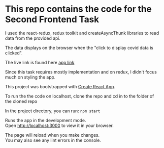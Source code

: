 # This repo contains the code for the Second Frontend Task

I used the react-redux, redux toolkit and createAsyncThunk libraries to read data from the provided api.

The data displays on the browser when the "click to display covid data is clicked".

The live link is found here [app link](https://redux-api-task.netlify.app/)


Since this task requires mostly implementation and on redux, I didn't focus much on styling the app.

This project was bootstrapped with [Create React App](https://github.com/facebook/create-react-app).

To run the the code on localhost, clone the repo and cd in to the folder of the cloned repo

In the project directory, you can run: `npm start`

Runs the app in the development mode.\
Open [http://localhost:3000](http://localhost:3000) to view it in your browser.

The page will reload when you make changes.\
You may also see any lint errors in the console.
